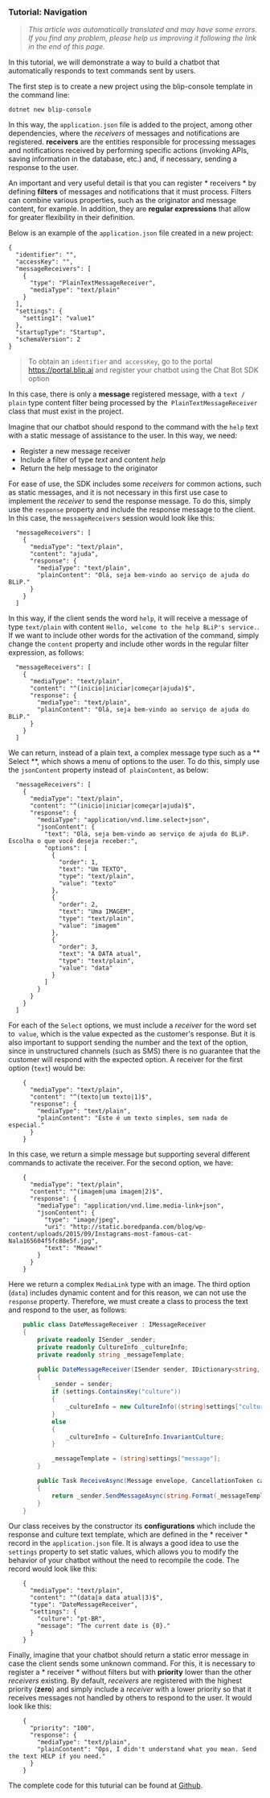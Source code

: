 ### Tutorial: Navigation

> *This article was automatically translated and may have some errors. If you find any problem, please help us improving it following the link in the end of this page.*

In this tutorial, we will demonstrate a way to build a chatbot that automatically responds to text commands sent by users.

The first step is to create a new project using the blip-console template in the command line:

```
dotnet new blip-console
```
  
In this way, the `application.json` file is added to the project, among other dependencies, where the *receivers* of messages and notifications are registered. **receivers** are the entities responsible for processing messages and notifications received by performing specific actions (invoking APIs, saving information in the database, etc.) and, if necessary, sending a response to the user.

An important and very useful detail is that you can register * receivers * by defining **filters** of messages and notifications that it must process. Filters can combine various properties, such as the originator and message content, for example. In addition, they are **regular expressions** that allow for greater flexibility in their definition.

Below is an example of the `application.json` file created in a new project:

```http
{
  "identifier": "",
  "accessKey": "",
  "messageReceivers": [
    {
      "type": "PlainTextMessageReceiver",
      "mediaType": "text/plain"
    }
  ],
  "settings": {
    "setting1": "value1"
  },
  "startupType": "Startup",
  "schemaVersion": 2
}
```
> To obtain an `identifier` and` accessKey`, go to the portal https://portal.blip.ai and register your chatbot using the Chat Bot SDK option

In this case, there is only a **message** registered message, with a `text / plain` type content filter being processed by the` PlainTextMessageReceiver` class that must exist in the project.

Imagine that our chatbot should respond to the command with the `help` text with a static message of assistance to the user. In this way, we need:
- Register a new message receiver
- Include a filter of type *text* and content *help*
- Return the help message to the originator

For ease of use, the SDK includes some *receivers* for common actions, such as static messages, and it is not necessary in this first use case to implement the *receiver* to send the response message. To do this, simply use the `response` property and include the response message to the client. In this case, the `messageReceivers` session would look like this:

```http
  "messageReceivers": [
    {
      "mediaType": "text/plain",
      "content": "ajuda",
      "response": {
        "mediaType": "text/plain",
        "plainContent": "Olá, seja bem-vindo ao serviço de ajuda do BLiP."
      }
    }
  ]
```
In this way, if the client sends the word `help`, it will receive a message of type `text/plain` with content `Hello, welcome to the help BLiP's service.`. If we want to include other words for the activation of the command, simply change the `content` property and include other words in the regular filter expression, as follows:

```http
  "messageReceivers": [
    {
      "mediaType": "text/plain",
      "content": "^(inicio|iniciar|começar|ajuda)$",
      "response": {
        "mediaType": "text/plain",
        "plainContent": "Olá, seja bem-vindo ao serviço de ajuda do BLiP."
      }
    }
  ]
```
We can return, instead of a plain text, a complex message type such as a ** Select **, which shows a menu of options to the user. To do this, simply use the `jsonContent` property instead of` plainContent`, as below:

```http
  "messageReceivers": [
    {
      "mediaType": "text/plain",
      "content": "^(inicio|iniciar|começar|ajuda)$",
      "response": {
        "mediaType": "application/vnd.lime.select+json",
        "jsonContent": {
          "text": "Olá, seja bem-vindo ao serviço de ajuda do BLiP. Escolha o que você deseja receber:",
          "options": [
            {
              "order": 1,
              "text": "Um TEXTO",
              "type": "text/plain",
              "value": "texto"
            },
            {
              "order": 2,
              "text": "Uma IMAGEM",
              "type": "text/plain",
              "value": "imagem"
            },
            {
              "order": 3,
              "text": "A DATA atual",
              "type": "text/plain",
              "value": "data"
            }
          ]
        }
      }
    }
  ]
```
For each of the `Select` options, we must include a *receiver* for the word set to` value`, which is the value expected as the customer's response. But it is also important to support sending the number and the text of the option, since in unstructured channels (such as SMS) there is no guarantee that the customer will respond with the expected option. A receiver for the first option (`text`) would be:

```http
    {
      "mediaType": "text/plain",
      "content": "^(texto|um texto|1)$",
      "response": {
        "mediaType": "text/plain",
        "plainContent": "Este é um texto simples, sem nada de especial."
      }
    }
```    
In this case, we return a simple message but supporting several different commands to activate the receiver. For the second option, we have:

```http
    {
      "mediaType": "text/plain",
      "content": "^(imagem|uma imagem|2)$",
      "response": {
        "mediaType": "application/vnd.lime.media-link+json",
        "jsonContent": {
          "type": "image/jpeg",
          "uri": "http://static.boredpanda.com/blog/wp-content/uploads/2015/09/Instagrams-most-famous-cat-Nala165604f5fc88e5f.jpg",
          "text": "Meaww!"
        }
      }
    }
```    

Here we return a complex `MediaLink` type with an image. The third option (`data`) includes dynamic content and for this reason, we can not use the` response` property. Therefore, we must create a class to process the text and respond to the user, as follows:

```csharp
    public class DateMessageReceiver : IMessageReceiver
    {
        private readonly ISender _sender;
        private readonly CultureInfo _cultureInfo;
        private readonly string _messageTemplate;

        public DateMessageReceiver(ISender sender, IDictionary<string, object> settings)
        {
            _sender = sender;
            if (settings.ContainsKey("culture"))
            {            
                _cultureInfo = new CultureInfo((string)settings["culture"]);
            }
            else
            {
                _cultureInfo = CultureInfo.InvariantCulture;
            }

            _messageTemplate = (string)settings["message"];
        }

        public Task ReceiveAsync(Message envelope, CancellationToken cancellationToken = new CancellationToken())
        {
            return _sender.SendMessageAsync(string.Format(_messageTemplate, DateTime.Now.ToString("g", _cultureInfo)), envelope.From, cancellationToken);
        }
    }
```

Our class receives by the constructor its **configurations** which include the response and culture text template, which are defined in the * receiver * record in the `application.json` file. It is always a good idea to use the `settings` property to set static values, which allows you to modify the behavior of your chatbot without the need to recompile the code. The record would look like this:

```http
    {
      "mediaType": "text/plain",
      "content": "^(data|a data atual|3)$",
      "type": "DateMessageReceiver",
      "settings": {
        "culture": "pt-BR",
        "message": "The current date is {0}."
      }
    }
```
Finally, imagine that your chatbot should return a static error message in case the client sends some unknown command. For this, it is necessary to register a * receiver * without filters but with **priority** lower than the other *receivers* existing. By default, *receivers* are registered with the highest priority (**zero**) and simply include a *receiver* with a lower priority so that it receives messages not handled by others to respond to the user. It would look like this:

```http
    {
      "priority": "100",
      "response": {
        "mediaType": "text/plain",
        "plainContent": "Ops, I didn't understand what you mean. Send the text HELP if you need."
      }
    }
```    
The complete code for this tuturial can be found at [Github](https://github.com/takenet/blip-sdk-csharp/tree/master/src/Samples/Navigation).
